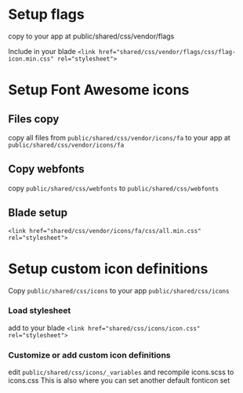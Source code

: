 # Setup flags
copy to your app at
public/shared/css/vendor/flags

Include in your blade
```<link href="shared/css/vendor/flags/css/flag-icon.min.css" rel="stylesheet">```


# Setup Font Awesome icons

## Files copy
copy all files from ```public/shared/css/vendor/icons/fa```
to your app at
```public/shared/css/vendor/icons/fa```

## Copy webfonts
copy
```public/shared/css/webfonts```
to
```public/shared/css/webfonts```

## Blade setup
```<link href="shared/css/vendor/icons/fa/css/all.min.css" rel="stylesheet">```

# Setup custom icon definitions
Copy ``public/shared/css/icons`` 
to your app
```public/shared/css/icons```

### Load stylesheet
add to your blade
```<link href="shared/css/icons/icon.css" rel="stylesheet">```

### Customize or add custom icon definitions
edit ```public/shared/css/icons/_variables```
and recompile icons.scss to icons.css
This is also where you can set another default fonticon set

